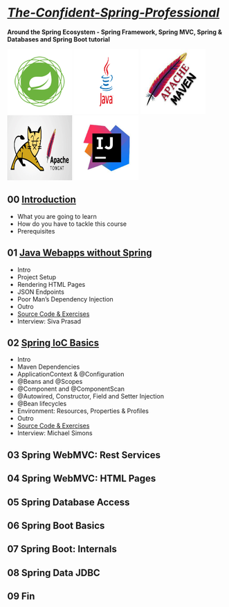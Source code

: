 # ***[The-Confident-Spring-Professional]()***
  **Around the Spring Ecosystem - Spring Framework, Spring MVC, Spring & Databases and Spring Boot tutorial**


<p float="left">
  <img src="https://github.com/halilkosee/The-Confident-Spring-Professional/blob/main/img/1.png" width="150" height=150 />
  <img src="https://github.com/halilkosee/The-Confident-Spring-Professional/blob/main/img/2.png" width="150" height=150 />
  <img src="https://github.com/halilkosee/The-Confident-Spring-Professional/blob/main/img/3.jfif" width="150" height=150 />
  <img src="https://github.com/halilkosee/The-Confident-Spring-Professional/blob/main/img/4.png" width="150" height=150 />
  <img src="https://github.com/halilkosee/The-Confident-Spring-Professional/blob/main/img/5.jpg" width="150" height=150 />
</p>


## 00 [Introduction](https://github.com/halilkosee/The-Confident-Spring-Professional/blob/main/00%20Introduction/readme.md)
* What you are going to learn
* How do you have to tackle this course
* Prerequisites

## 01 [Java Webapps without Spring](https://github.com/halilkosee/The-Confident-Spring-Professional/tree/main/01%20Java%20Webapps%20without%20Spring/myfancypdfinvoices/src/main/java/com/halilkose/myfancypdfinvoices)
* Intro
* Project Setup
* Rendering HTML Pages
* JSON Endpoints
* Poor Man’s Dependency Injection
* Outro
* [Source Code & Exercises](https://github.com/halilkosee/The-Confident-Spring-Professional/tree/main/01%20Java%20Webapps%20without%20Spring/mybank)
* Interview: Siva Prasad

## 02 [Spring IoC Basics](https://github.com/halilkosee/The-Confident-Spring-Professional/tree/main/02%20Spring%20IoC%20Basics/myfancypdfinvoices)
* Intro
* Maven Dependencies
* ApplicationContext & @Configuration
* @Beans and @Scopes
* @Component and @ComponentScan
* @Autowired, Constructor, Field and Setter Injection
* @Bean lifecycles
* Environment: Resources, Properties & Profiles
* Outro
* [Source Code & Exercises](https://github.com/halilkosee/The-Confident-Spring-Professional/tree/main/02%20Spring%20IoC%20Basics/myfancypdfinvoices)
* Interview: Michael Simons
## 03 Spring WebMVC: Rest Services
## 04 Spring WebMVC: HTML Pages
## 05 Spring Database Access
## 06 Spring Boot Basics
## 07 Spring Boot: Internals
## 08 Spring Data JDBC
## 09 Fin
  
  
  
  
